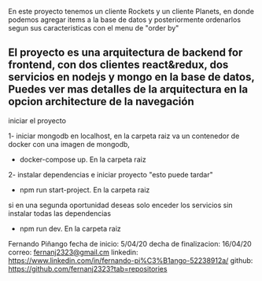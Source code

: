 En este proyecto tenemos un cliente Rockets y un cliente Planets, en donde podemos agregar items a la base de datos y posteriormente ordenarlos segun sus caracteristicas con el menu de "order by" 

El proyecto es una arquitectura de backend for frontend, con dos clientes react&redux, dos servicios en nodejs y mongo en la base de datos, 
Puedes ver mas detalles de la arquitectura en la opcion architecture de la navegación
----------------------------------------------------------------------
iniciar el proyecto 

1- iniciar mongodb en localhost,
en la carpeta raiz va un contenedor de docker con una imagen de mongodb, 
- docker-compose up.  En la carpeta raiz

2- instalar dependencias e iniciar proyecto "esto puede tardar" 
- npm run start-project. En la carpeta raiz

si en una segunda oportunidad deseas solo enceder los servicios sin instalar todas las dependencias 
- npm run dev. En la carpeta raiz


Fernando Piñango
fecha de inicio: 5/04/20 
decha de finalizacion: 16/04/20
correo: fernanj2323@gmail.cm 
linkedin: https://www.linkedin.com/in/fernando-pi%C3%B1ango-52238912a/ 
github: https://github.com/fernanj2323?tab=repositories